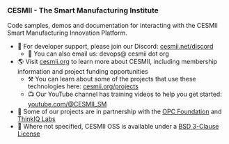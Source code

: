 ### CESMII - The Smart Manufacturing Institute

Code samples, demos and documentation for interacting with the CESMII Smart Manufacturing Innovation Platform.

- 💬 For developer support, please join our Discord: [cesmii.net/discord](https://www.cesmii.net/discord)
  - 📧 You can also email us: devops@ cesmii dot org
- 🌎 Visit [cesmii.org](https://www.cesmii.org) to learn more about CESMII, including membership information and project funding opportunities
  - ⚒️ You can learn about some of the projects that use these technologies here: [cesmii.org/projects](https://www.cesmii.org/projects)
  - 📺 Our YouTube channel has training videos to help you get started: [youtube.com/@CESMII_SM](https://youtube.com/@CESMII_SM)
- 🤝 Some of our projects are in partnership with the [OPC Foundation](https://www.github.com/OPCFoundation) and [ThinkIQ Labs](https://github.com/ThinkIQ-Labs/)
- 📃 Where not specified, CESMII OSS is available under a [BSD 3-Clause License](https://github.com/cesmii/ProfileDesigner/blob/main/LICENSE)
